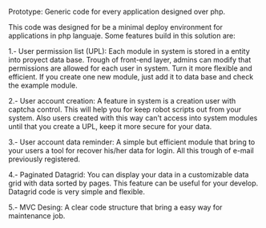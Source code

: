 Prototype: Generic code for every application designed over php.

This code was designed for be a minimal deploy environment for applications in php languaje.
Some features build in this solution are:

1.- User permission list (UPL): Each module in system is stored in a entity into proyect data base. Trough of front-end layer, admins can
modify that permissions are allowed for each user in system. Turn it more flexible and efficient. If you create one new module, just
add it to data base and check the example module.

2.- User account creation: A feature in system is a creation user with captcha control. This will help you for keep robot scripts
out from your system. Also users created with this way can't access into system modules until that you create a UPL, keep it more 
secure for your data.

3.- User account data reminder: A simple but efficient module that bring to your users a tool for recover his/her data for login.
All this trough of e-mail previously registered.

4.- Paginated Datagrid: You can display your data in a customizable data grid with data sorted by pages. This feature can be useful
for your develop. Datagrid code is very simple and flexible.

5.- MVC Desing: A clear code structure that bring a easy way for maintenance job.
